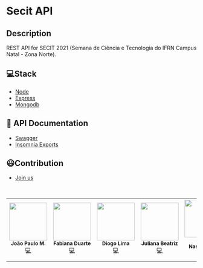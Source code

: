 # Secit API

## Description
REST API for SECIT 2021 (Semana de Ciência e Tecnologia do IFRN Campus Natal - Zona Norte).

## 💻Stack
- [Node](https://nodejs.org/en/)
- [Express](https://expressjs.com/pt-br/)
- [Mongodb](https://www.mongodb.com/)

## 📔 API Documentation
- [Swagger](http://localhost:3333/docs)
- [Insomnia Exports](./exports)

## 😃Contribution
- [Join us](./.github/contribution.md)

<br>

<table>
  <tr>
    <td align="center"><img src="https://avatars.githubusercontent.com/u/30635578?s=400&u=e0d75afd6042b3f7d3900156661522c42888dfc2&v=4" width="100px;" alt=""/><br /><sub><b>João Paulo M.</b></sub><br />💻</td>
    <td align="center"><img src="https://avatars.githubusercontent.com/u/40132219?s=400&v=4" width="100px;" alt=""/><br /><sub><b>Fabiana Duarte</b></sub><br />💻</td>
    <td align="center"><img src="https://avatars.githubusercontent.com/u/45470736?s=460&u=c1167c68d2a2a5300fe01050d75d9dff115802fd&v=4" width="100px;" alt=""/><br /><sub><b>Diogo Lima</b></sub><br />💻</td>
    <td align="center"><img src="https://avatars.githubusercontent.com/u/49319083?s=460&u=27b65d287dd0a50428518e58aeb99d6bdeaf6afc&v=4" width="100px;" alt=""/><br /><sub><b>Juliana Beatriz</b></sub><br />💻</td>
    <td align="center"><img src="https://scontent-for1-1.xx.fbcdn.net/v/t1.0-1/p240x240/139905532_412018143450618_992214037026578403_o.jpg?_nc_cat=107&ccb=3&_nc_sid=dbb9e7&_nc_ohc=wdAeou4veVUAX-2yOXt&_nc_ht=scontent-for1-1.xx&tp=6&oh=38acc3ebd888f5c2a2b7c8cc14e57a36&oe=604A5FFF" width="100px;" alt=""/><br /><sub><b>Higor Nascimento</b></sub><br />💻</td>
    <td align="center"><img src="https://avatars.githubusercontent.com/u/52972284?s=460&v=4" width="100px;" alt=""/><br /><sub><b>Emanuel Lima</b></sub><br />💻</td>
  </tr>
</table>

